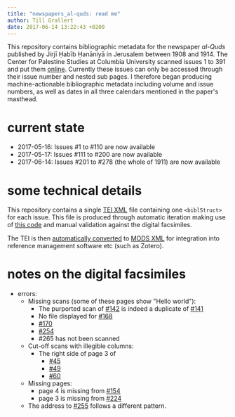 ```yaml
---
title: "newspapers_al-quds: read me"
author: Till Grallert
date: 2017-06-14 13:22:43 +0200
---
```


This repository contains bibliographic metadata for the newspaper *al-Quds* published by Jirjī Ḥabīb Ḥanāniyā in Jerusalem between 1908 and 1914. The Center for Palestine Studies at Columbia University scanned issues 1 to 391 and put them [online](http://www.palestine.mei.columbia.edu/alquds-issues/2017/3/9/al-quds). Currently these issues can only be accessed through their issue number and nested sub pages. I therefore began producing machine-actionable bibliographic metadata including volume and issue numbers, as well as dates in all three calendars mentioned in the paper's masthead.

# current state

- 2017-05-16: Issues #1 to #110 are now available
- 2017-05-17: Issues #111 to #200 are now available
- 2017-06-14: Issues #201 to #278 (the whole of 1911) are now available

# some technical details

This repository contains a single [TEI XML][source] file containing one `<biblStruct>` for each issue. This file is produced through automatic iteration making use of [this code](https://www.github.com/OpenArabicPE/generate_metadata-through-iteration) and manual validation against the digital facsimiles.

The TEI is then [automatically converted](https://www.github.com/OpenArabicPE/convert_tei-to-mods) to [MODS XML][mods] for integration into reference management software etc (such as Zotero).

# notes on the digital facsimiles

- errors:
    - Missing scans (some of these pages show "Hello world"):
        + The purported scan of [#142](http://www.palestine.mei.columbia.edu/alquds-issues/2017/2/21/issue-142) is indeed a duplicate of [#141](http://www.palestine.mei.columbia.edu/alquds-issues/2017/2/21/issue-141)
        + No file displayed for [#168](http://www.palestine.mei.columbia.edu/alquds-issues/2017/2/21/issue-168)
        + [#170](http://www.palestine.mei.columbia.edu/alquds-issues/2017/2/21/issue-170)
        + [#254](http://www.palestine.mei.columbia.edu/alquds-issues/2017/2/23/issue-254)
        + #265 has not been scanned
    - Cut-off scans with illegible columns:
        + The right side of page 3 of 
           * [#45](http://www.palestine.mei.columbia.edu/alquds-issues/2017/2/21/issue-45)
           * [#49](http://www.palestine.mei.columbia.edu/alquds-issues/2017/2/21/issue-49)
           * [#60](http://www.palestine.mei.columbia.edu/alquds-issues/2017/2/21/issue-60)
    - Missing pages: 
        + page 4 is missing from [#154](http://www.palestine.mei.columbia.edu/alquds-issues/2017/2/21/issue-154)
        + page 3 is missing from [#224](http://www.palestine.mei.columbia.edu/alquds-issues/2017/2/23/issue-224)
    - The address to [#255](http://www.palestine.mei.columbia.edu/alquds-issues/2017/2/23/isu-255)  follows a different pattern.

[source]: tei/al-quds.TEIP5.xml
[mods]: metadata/al-quds.MODS.xml